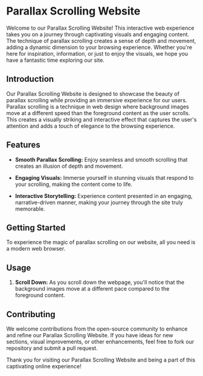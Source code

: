 # Parallax Scrolling Website

Welcome to our Parallax Scrolling Website! This interactive web experience takes you on a journey through captivating visuals and engaging content. The technique of parallax scrolling creates a sense of depth and movement, adding a dynamic dimension to your browsing experience. Whether you're here for inspiration, information, or just to enjoy the visuals, we hope you have a fantastic time exploring our site.

## Introduction

Our Parallax Scrolling Website is designed to showcase the beauty of parallax scrolling while providing an immersive experience for our users. Parallax scrolling is a technique in web design where background images move at a different speed than the foreground content as the user scrolls. This creates a visually striking and interactive effect that captures the user's attention and adds a touch of elegance to the browsing experience.

## Features

- **Smooth Parallax Scrolling:** Enjoy seamless and smooth scrolling that creates an illusion of depth and movement.

- **Engaging Visuals:** Immerse yourself in stunning visuals that respond to your scrolling, making the content come to life.

- **Interactive Storytelling:** Experience content presented in an engaging, narrative-driven manner, making your journey through the site truly memorable.

## Getting Started

To experience the magic of parallax scrolling on our website, all you need is a modern web browser.

## Usage

1. **Scroll Down:** As you scroll down the webpage, you'll notice that the background images move at a different pace compared to the foreground content.

## Contributing

We welcome contributions from the open-source community to enhance and refine our Parallax Scrolling Website. If you have ideas for new sections, visual improvements, or other enhancements, feel free to fork our repository and submit a pull request.

Thank you for visiting our Parallax Scrolling Website and being a part of this captivating online experience!
